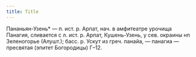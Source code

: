 ```yaml
---
title: Title
---
```


Пананьян-Узень* — п. ист. р. Арпат, нач. в амфитеатре урочища Панагия, сливается
с л. ист. р. Арпат, Кушень-Узень, у сев. окраины нп Зеленогорье (Алушт.); басс.
р. Ускут из греч. панайа, — панагиа — пресвятая (эпитет Богородицы) Г–12.

